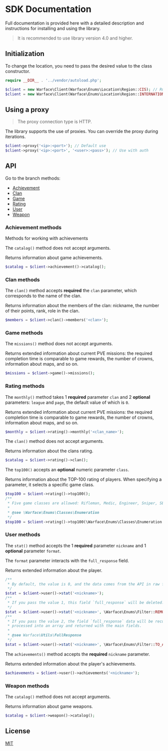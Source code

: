 # SDK Documentation 

Full documentation is provided here with a detailed description and instructions for installing and using the library.

> It is recommended to use library version 4.0 and higher.

## Initialization

To change the location, you need to pass the desired value to the class constructor.

```php
require __DIR__ . '../vendor/autoload.php';

$client = new Warface\Client(Warface\Enums\Location\Region::CIS); // Russian servers, by default
$client = new Warface\Client(Warface\Enums\Location\Region::INTERNATIONAL); // Europe servers
```

## Using a proxy

> The proxy connection type is HTTP.

The library supports the use of proxies. You can override the proxy during iterations.

```php
$client->proxy('<ip>:<port>'); // Default use
$client->proxy('<ip>:<port>', '<user>:<pass>'); // Use with auth
```

## API

Go to the branch methods:

- [Achievement](#achievement-methods)
- [Clan](#clan-methods)
- [Game](#game-methods)
- [Rating](#rating-methods)
- [User](#user-methods)
- [Weapon](#weapon-methods)

### Achievement methods

Methods for working with achievements


The `catalog()` method does not accept arguments.

Returns information about game achievements.

```php
$catalog = $client->achievement()->catalog();
```

### Clan methods

The `clan()` method accepts **required** the `clan` parameter, which corresponds to the name of the clan.

Returns information about the members of the clan: nickname, the number of their points, rank, role in the clan.

```php
$members = $client->clan()->members('<clan>');
```

### Game methods

The `missions()` method does not accept arguments.

Returns extended information about current PVE missions: the required completion time is comparable to game rewards, the number of crowns, information about maps, and so on.

```php
$missions = $client->game()->missions();
```

### Rating methods

The `monthly()` method takes 1 **required** parameter `clan` and 2 **optional** parameters: `league` and `page`, the default value of which is `0`.

Returns extended information about current PVE missions: the required completion time is comparable to game rewards, the number of crowns, information about maps, and so on.

```php
$monthly = $client->rating()->monthly('<clan_name>');
```

The `clan()` method does not accept arguments.

Returns information about the clans rating.

```php
$catalog = $client->rating()->clan();
```

The `top100()` accepts an **optional** numeric parameter `class`.

Returns information about the TOP-100 rating of players. When specifying a parameter, it selects a specific game class.

```php
$top100 = $client->rating()->top100();
/**
 * Five game classes are allowed: Rifleman, Medic, Engineer, Sniper, SED
 *
 * @see \Warface\Enums\Classes\Enumeration
 */
$top100 = $client->rating()->top100(\Warface\Enums\Classes\Enumeration::MEDIC);
```

### User methods

The `stat()` method accepts the 1 **required** parameter `nickname` and 1 **optional** parameter `format`.

The `format` parameter interacts with the `full_response` field.

Returns extended information about the player.

```php
/**
 * By default, the value is 0, and the data comes from the API in raw form.
 */
$stat = $client->user()->stat('<nickname>');
/**
 * If you pass the value 1, this field `full_response` will be deleted.
 */
$stat = $client->user()->stat('<nickname>', \Warface\Enums\Filter::REMOVE_RESPONSE_FULL_FIELD);
/**
 * If you pass the value 2, the field `full_response` data will be recursively
 * processed into an array and returned with the main fields.
 *
 * @see Warface\Utils\FullResponse
 */
$stat = $client->user()->stat('<nickname>', \Warface\Enums\Filter::TO_ARRAY_RESPONSE_FULL_FIELD);
```

The `achievements()` method accepts the **required** `nickname` parameter.

Returns extended information about the player's achievements.

```php
$achievements = $client->user()->achievements('<nickname>');
```

### Weapon methods

The `catalog()` method does not accept arguments.

Returns information about game weapons.

```php
$catalog = $client->weapon()->catalog();
```

## License

[MIT](../LICENSE)